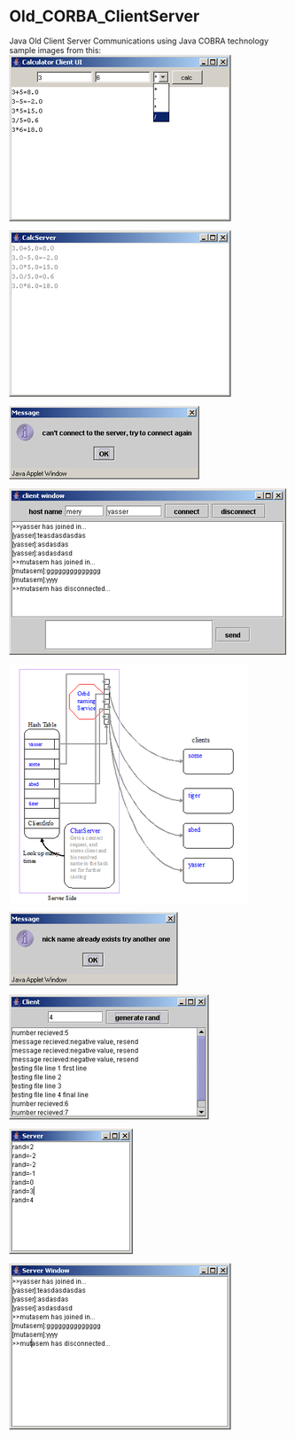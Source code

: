 # Old_CORBA_ClientServer
Java Old Client Server Communications using Java COBRA technology
sample images from this:
![image1](/images/calcclient.jpg)

![image1](/images/calcserver.jpg)

![image1](/images/cantconnect.jpg)

![image1](/images/client.jpg)

![image1](/images/hash.jpg)

![image1](/images/nameexisit.jpg)

![image1](/images/randclient.jpg)

![image1](/images/randserver.jpg)

![image1](/images/server.jpg)
